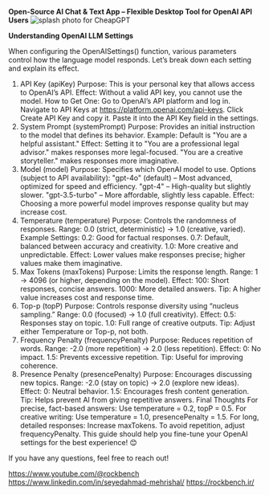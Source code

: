 **Open-Source AI Chat & Text App – Flexible Desktop Tool for OpenAI API Users**
![splash photo for CheapGPT](https://github.com/user-attachments/assets/2c735829-50e3-4685-a75f-5609fb38a276)

**Understanding OpenAI LLM Settings**

When configuring the OpenAISettings() function, various parameters control how the language model responds. Let’s break down each setting and explain its effect.

1. API Key (apiKey)
Purpose: This is your personal key that allows access to OpenAI’s API.
Effect: Without a valid API key, you cannot use the model.
How to Get One:
Go to OpenAI’s API platform and log in.
Navigate to API Keys at https://platform.openai.com/api-keys.
Click Create API Key and copy it.
Paste it into the API Key field in the settings.
2. System Prompt (systemPrompt)
Purpose: Provides an initial instruction to the model that defines its behavior.
Example: Default is "You are a helpful assistant."
Effect:
Setting it to "You are a professional legal advisor." makes responses more legal-focused.
"You are a creative storyteller." makes responses more imaginative.
3. Model (model)
Purpose: Specifies which OpenAI model to use.
Options (subject to API availability):
"gpt-4o" (default) – Most advanced, optimized for speed and efficiency.
"gpt-4" – High-quality but slightly slower.
"gpt-3.5-turbo" – More affordable, slightly less capable.
Effect: Choosing a more powerful model improves response quality but may increase cost.
4. Temperature (temperature)
Purpose: Controls the randomness of responses.
Range: 0.0 (strict, deterministic) → 1.0 (creative, varied).
Example Settings:
0.2: Good for factual responses.
0.7: Default, balanced between accuracy and creativity.
1.0: More creative and unpredictable.
Effect: Lower values make responses precise; higher values make them imaginative.
5. Max Tokens (maxTokens)
Purpose: Limits the response length.
Range: 1 → 4096 (or higher, depending on the model).
Effect:
100: Short responses, concise answers.
1000: More detailed answers.
Tip: A higher value increases cost and response time.
6. Top-p (topP)
Purpose: Controls response diversity using “nucleus sampling.”
Range: 0.0 (focused) → 1.0 (full creativity).
Effect:
0.5: Responses stay on topic.
1.0: Full range of creative outputs.
Tip: Adjust either Temperature or Top-p, not both.
7. Frequency Penalty (frequencyPenalty)
Purpose: Reduces repetition of words.
Range: -2.0 (more repetition) → 2.0 (less repetition).
Effect:
0: No impact.
1.5: Prevents excessive repetition.
Tip: Useful for improving coherence.
8. Presence Penalty (presencePenalty)
Purpose: Encourages discussing new topics.
Range: -2.0 (stay on topic) → 2.0 (explore new ideas).
Effect:
0: Neutral behavior.
1.5: Encourages fresh content generation.
Tip: Helps prevent AI from giving repetitive answers.
Final Thoughts
For precise, fact-based answers: Use temperature = 0.2, topP = 0.5.
For creative writing: Use temperature = 1.0, presencePenalty = 1.5.
For long, detailed responses: Increase maxTokens.
To avoid repetition, adjust frequencyPenalty.
This guide should help you fine-tune your OpenAI settings for the best experience! 😊

If you have any questions, feel free to reach out!

https://www.youtube.com/@rockbench
https://www.linkedin.com/in/seyedahmad-mehrishal/
https://rockbench.ir/

